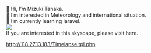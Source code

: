 <p>👋 Hi, I’m Mizuki Tanaka.<br>
👀 I’m interested in Meteorology and international situation.<br>
🌱 I’m currently learning laravel.<br>
<img src="http://118.27.13.183/pic/GIF/skyscape.gif"><br>
If you are interested in this skyscape, please visit here. </p>
<a href="http://118.27.13.183/LabWebsite/Timelapse.tpl.php">http://118.27.13.183/Timelapse.tpl.php</a>
<!---
Anemoi7838/Anemoi7838 is a ✨ special ✨ repository because its `README.md` (this file) appears on your GitHub profile.
You can click the Preview link to take a look at your changes.
--->
